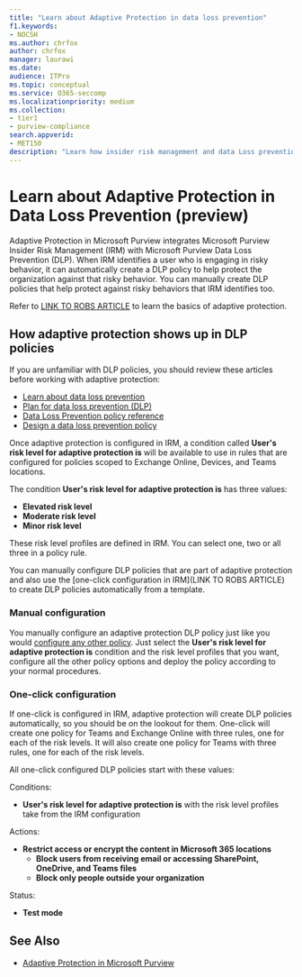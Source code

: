 ```yaml
---
title: "Learn about Adaptive Protection in data loss prevention"
f1.keywords:
- NOCSH
ms.author: chrfox
author: chrfox
manager: laurawi
ms.date:
audience: ITPro
ms.topic: conceptual
ms.service: O365-seccomp
ms.localizationpriority: medium
ms.collection:
- tier1
- purview-compliance
search.appverid:
- MET150
description: "Learn how insider risk management and data Loss prevention work together to dynamically protect your organization from risky user activities."
---
```


# Learn about Adaptive Protection in Data Loss Prevention (preview)

Adaptive Protection in Microsoft Purview integrates Microsoft Purview Insider Risk Management (IRM) with Microsoft Purview Data Loss Prevention (DLP). When IRM identifies a user who is engaging in risky behavior, it can automatically create a DLP policy to help protect the organization against that risky behavior. You can manually create DLP policies that help protect against risky behaviors that IRM identifies too.

Refer to [LINK TO ROBS ARTICLE](blah.md) to learn the basics of adaptive protection.

## How adaptive protection shows up in DLP policies

If you are unfamiliar with DLP policies, you should review these articles before working with adaptive protection:

- [Learn about data loss prevention](dlp-learn-about-dlp.md)
- [Plan for data loss prevention (DLP)](dlp-overview-plan-for-dlp.md)
- [Data Loss Prevention policy reference](dlp-policy-reference.md)
- [Design a data loss prevention policy](dlp-policy-design.md)

Once adaptive protection is configured in IRM, a condition called **User's risk level for adaptive protection is** will be available to use in rules that are configured for policies scoped to Exchange Online, Devices, and Teams locations.

The condition **User's risk level for adaptive protection is** has three values: 

- **Elevated risk level**
- **Moderate risk level**
- **Minor risk level**

These risk level profiles are defined in IRM. You can select one, two or all three in a policy rule.  

You can manually configure DLP policies that are part of adaptive protection and also use the [one-click configuration in IRM](LINK TO ROBS ARTICLE) to create DLP policies automatically from a template. 

### Manual configuration

You manually configure an adaptive protection DLP policy just like you would [configure any other policy](create-test-tune-dlp-policy.md). Just select the **User's risk level for adaptive protection is** condition and the risk level profiles that you want, configure all the other policy options and deploy the policy according to your normal procedures.

### One-click configuration

If one-click is configured in IRM, adaptive protection will create DLP policies automatically, so you should be on the lookout for them. One-click will create one policy for Teams and Exchange Online with three rules, one for each of the risk levels. It will also create one policy for Teams with three rules, one for each of the risk levels.

All one-click configured DLP policies start with these values:

Conditions:

- **User's risk level for adaptive protection is** with the risk level profiles take from the IRM configuration

Actions:

- **Restrict access or encrypt the content in Microsoft 365 locations**
    - **Block users from receiving email or accessing SharePoint, OneDrive, and Teams files**
    - **Block only people outside your organization**

Status:

- **Test mode**

## See Also

- [Adaptive Protection in Microsoft Purview](dlp-policy-reference.md#adaptive-protection-in-microsoft-purview)